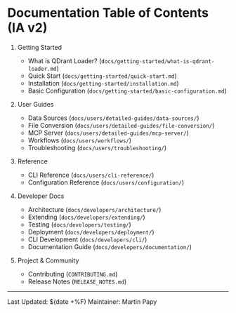 # Documentation Table of Contents (IA v2)

1) Getting Started
   - What is QDrant Loader? (`docs/getting-started/what-is-qdrant-loader.md`)
   - Quick Start (`docs/getting-started/quick-start.md`)
   - Installation (`docs/getting-started/installation.md`)
   - Basic Configuration (`docs/getting-started/basic-configuration.md`)

2) User Guides
   - Data Sources (`docs/users/detailed-guides/data-sources/`)
   - File Conversion (`docs/users/detailed-guides/file-conversion/`)
   - MCP Server (`docs/users/detailed-guides/mcp-server/`)
   - Workflows (`docs/users/workflows/`)
   - Troubleshooting (`docs/users/troubleshooting/`)

3) Reference
   - CLI Reference (`docs/users/cli-reference/`)
   - Configuration Reference (`docs/users/configuration/`)

4) Developer Docs
   - Architecture (`docs/developers/architecture/`)
   - Extending (`docs/developers/extending/`)
   - Testing (`docs/developers/testing/`)
   - Deployment (`docs/developers/deployment/`)
   - CLI Development (`docs/developers/cli/`)
   - Documentation Guide (`docs/developers/documentation/`)

5) Project & Community
   - Contributing (`CONTRIBUTING.md`)
   - Release Notes (`RELEASE_NOTES.md`)

---
Last Updated: $(date +%F)
Maintainer: Martin Papy
